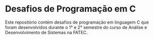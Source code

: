 # Desafios de Programação em C 
Este repositório contém desafios de programação em linguagem C que foram desenvolvidos durante o 1° e 2° semestre do curso de Análise e Desenvolvimento de Sistemas na FATEC.
